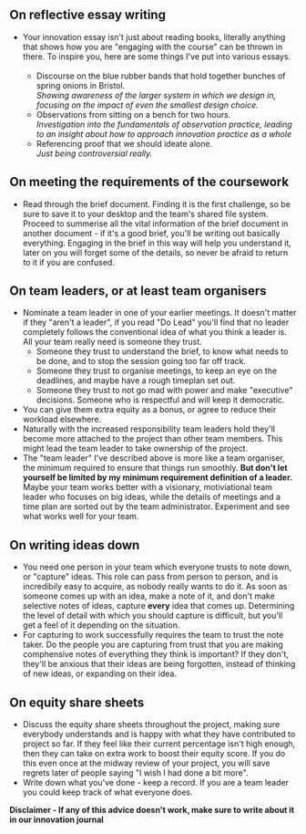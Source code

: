 ## On reflective essay writing

* Your innovation essay isn't just about reading books, literally anything that shows how you are "engaging with the course" can be thrown in there. To inspire you, here are some things I've put into various essays. <br><br>
  - Discourse on the blue rubber bands that hold together bunches of spring onions in Bristol.<br>
  *Showing awareness of the larger system in which we design in, focusing on the impact of even the smallest design choice.*
  - Observations from sitting on a bench for two hours.<br>
  *Investigation into the fundamentals of observation practice, leading to an insight about how to approach innovation practice as a whole*
  - Referencing proof that we should ideate alone.<br>
  *Just being controversial really.*

## On meeting the requirements of the coursework

* Read through the brief document. Finding it is the first challenge, so be sure to save it to your desktop and the team's shared file system. Proceed to summerise all the vital information of the brief document in another document - if it's a good brief, you'll be writing out basically everything. Engaging in the brief in this way will help you understand it, later on you will forget some of the details, so never be afraid to return to it if you are confused.

## On team leaders, or at least team organisers

* Nominate a team leader in one of your earlier meetings. It doesn't matter if they "aren't a leader", if you read "Do Lead" you'll find that no leader completely follows the conventional idea of what you think a leader is. All your team really need is someone they trust. 
  - Someone they trust to understand the brief, to know what needs to be done, and to stop the session going too far off track. 
  - Someone they trust to organise meetings, to keep an eye on the deadlines, and maybe have a rough timeplan set out.
  - Someone they trust to not go mad with power and make "executive" decisions. Someone who is respectful and will keep it democratic.
* You can give them extra equity as a bonus, or agree to reduce their workload elsewhere.
* Naturally with the increased responsibility team leaders hold they'll become more attached to the project than other team members. This might lead the team leader to take ownership of the project.
* The "team leader" I've described above is more like a team organiser, the minimum required to ensure that things run smoothly. **But don't let yourself be limited by my minimum requirement definition of a leader.** Maybe your team works better with a visionary, motiviational team leader who focuses on big ideas, while the details of meetings and a time plan are sorted out by the team administrator. Experiment and see what works well for your team.

## On writing ideas down

* You need one person in your team which everyone trusts to note down, or "capture" ideas. This role can pass from person to person, and is incredibily easy to acquire, as nobody really wants to do it. As soon as someone comes up with an idea, make a note of it, and don't make selective notes of ideas, capture **every** idea that comes up. Determining the level of detail with which you should capture is difficult, but you'll get a feel of it depending on the situation. 
* For capturing to work successfully requires the team to trust the note taker. Do the people you are capturing from trust that you are making comphensive notes of everything they think is important? If they don't, they'll be anxious that their ideas are being forgotten, instead of thinking of new ideas, or expanding on their idea.

## On equity share sheets

* Discuss the equity share sheets throughout the project, making sure everybody understands and is happy with what they have contributed to project so far. If they feel like their current percentage isn't high enough, then they can take on extra work to boost their equity score. If you do this even once at the midway review of your project, you will save regrets later of people saying "I wish I had done a bit more".
* Write down what you've done - keep a record. If you are a team leader you could keep track of what everyone does.

**Disclaimer - If any of this advice doesn't work, make sure to write about it in our innovation journal**
